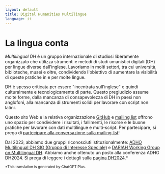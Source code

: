 ```yaml
---
layout: default
title: Digital Humanities Multilingue
language: it
---
```


# La lingua conta

*Multilingual DH* è un gruppo internazionale di studiosi liberamente organizzato che utilizza strumenti e metodi di studi umanistici digitali (DH) per lingue diverse dall'inglese. Lavoriamo in molti settori, tra cui università, biblioteche, musei e oltre, condividendo l'obiettivo di aumentare la visibilità di queste pratiche in e per molte lingue.

DH è spesso criticata per essere "incentrata sull'inglese" e quindi culturalmente e tecnologicamente di parte. Questo pregiudizio assume molte forme, dalla mancanza di consapevolezza di DH in paesi non anglofoni, alla mancanza di strumenti solidi per lavorare con script non latini.

Questo sito Web e la relativa organizzazione [GitHub](https://github.com/multilingual-dh) e [mailing list](https://mailman.stanford.edu/mailman/listinfo/multilingual-dh) offrono uno spazio per condividere i risultati, i fallimenti, le risorse e le buone pratiche per lavorare con dati multilingue e multi-script. Per partecipare, si prega di [partecipare alla conversazione sulla mailing list](https://mailman.stanford.edu/mailman/listinfo/multilingual-dh)!

Dal 2023, abbiamo due gruppi riconosciuti istituzionalmente: [ADHO Multilingual DH SIG (Gruppo di Interesse Speciale)](https://adho.org/sigs/#multilingual-DH) e [DARIAH Working Group on Multilingual DH](https://multilingual.hypotheses.org/). Abbiamo anche ottenuto un posto alla conferenza ADHO DH2024. Si prega di leggere i dettagli sulla [pagina DH2024](http://multilingualdh.org/en/dh2024/).*

<small>*This translation is generated by ChatGPT Plus.</small>
